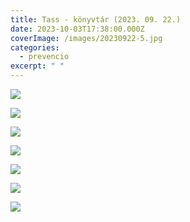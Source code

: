 ```yaml
---
title: Tass - könyvtár (2023. 09. 22.)
date: 2023-10-03T17:38:00.000Z
coverImage: /images/20230922-5.jpg
categories:
  - prevencio
excerpt: " "
---
```

![](/images/20230922-1.jpg)

![](/images/20230922-2.jpg)

![](/images/20230922-3.jpg)

![](/images/20230922-4.jpg)

![](/images/20230922-5.jpg)

![](/images/20230922-6.jpg)

![](/images/20230922-7.jpg)